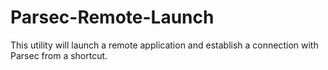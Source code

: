 # Parsec-Remote-Launch
This utility will launch a remote application and establish a connection with Parsec from a shortcut.
